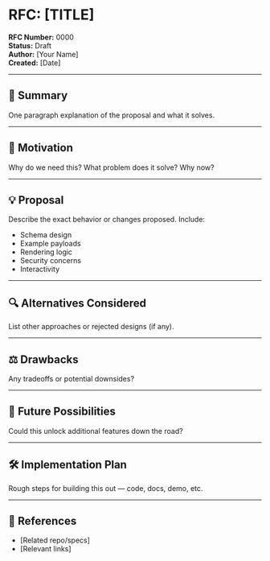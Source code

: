 # RFC: [TITLE]
**RFC Number:** 0000  
**Status:** Draft  
**Author:** [Your Name]  
**Created:** [Date]  

---

## 🧭 Summary

One paragraph explanation of the proposal and what it solves.

---

## 🧠 Motivation

Why do we need this? What problem does it solve? Why now?

---

## 💡 Proposal

Describe the exact behavior or changes proposed. Include:
- Schema design
- Example payloads
- Rendering logic
- Security concerns
- Interactivity

---

## 🔍 Alternatives Considered

List other approaches or rejected designs (if any).

---

## ⚖️ Drawbacks

Any tradeoffs or potential downsides?

---

## 🔮 Future Possibilities

Could this unlock additional features down the road?

---

## 🛠 Implementation Plan

Rough steps for building this out — code, docs, demo, etc.

---

## 🧾 References

- [Related repo/specs]
- [Relevant links]

